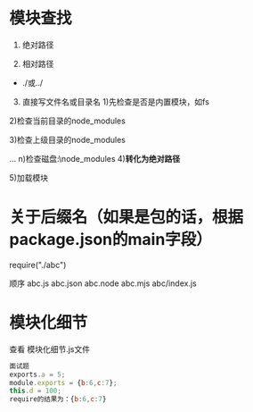 # 模块查找

1. 绝对路径

2. 相对路径
- ./或../

3. 直接写文件名或目录名
1)先检查是否是内置模块，如fs

2)检查当前目录的node_modules

3)检查上级目录的node_modules

...
n)检查磁盘:\\node_modules
4)**转化为绝对路径**

5)加载模块

# 关于后缀名（如果是包的话，根据package.json的main字段）
require("./abc")

顺序
abc.js
abc.json
abc.node
abc.mjs
abc/index.js


# 模块化细节
查看 模块化细节.js文件

```js
面试题
exports.a = 5;
module.exports = {b:6,c:7};
this.d = 100;
require的结果为：{b:6,c:7}
```
